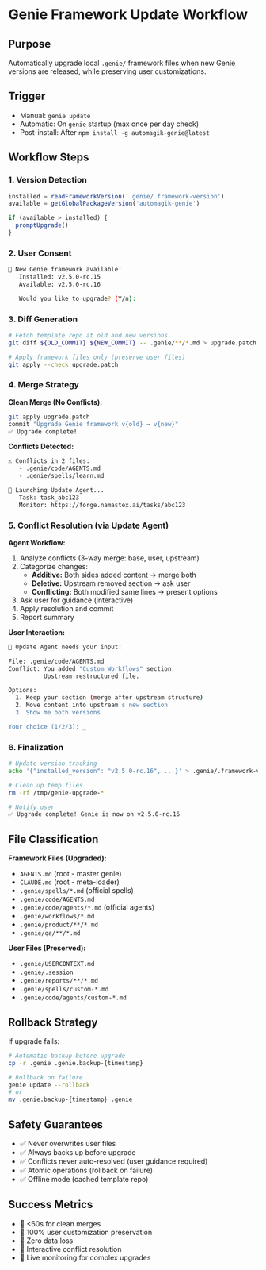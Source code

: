 # Genie Framework Update Workflow

## Purpose
Automatically upgrade local `.genie/` framework files when new Genie versions are released, while preserving user customizations.

## Trigger
- Manual: `genie update`
- Automatic: On `genie` startup (max once per day check)
- Post-install: After `npm install -g automagik-genie@latest`

## Workflow Steps

### 1. Version Detection
```javascript
installed = readFrameworkVersion('.genie/.framework-version')
available = getGlobalPackageVersion('automagik-genie')

if (available > installed) {
  promptUpgrade()
}
```

### 2. User Consent
```bash
🔔 New Genie framework available!
   Installed: v2.5.0-rc.15
   Available: v2.5.0-rc.16

   Would you like to upgrade? (Y/n):
```

### 3. Diff Generation
```bash
# Fetch template repo at old and new versions
git diff ${OLD_COMMIT} ${NEW_COMMIT} -- .genie/**/*.md > upgrade.patch

# Apply framework files only (preserve user files)
git apply --check upgrade.patch
```

### 4. Merge Strategy

**Clean Merge (No Conflicts):**
```bash
git apply upgrade.patch
commit "Upgrade Genie framework v{old} → v{new}"
✅ Upgrade complete!
```

**Conflicts Detected:**
```bash
⚠️ Conflicts in 2 files:
   - .genie/code/AGENTS.md
   - .genie/spells/learn.md

🤖 Launching Update Agent...
   Task: task_abc123
   Monitor: https://forge.namastex.ai/tasks/abc123
```

### 5. Conflict Resolution (via Update Agent)

**Agent Workflow:**
1. Analyze conflicts (3-way merge: base, user, upstream)
2. Categorize changes:
   - **Additive:** Both sides added content → merge both
   - **Deletive:** Upstream removed section → ask user
   - **Conflicting:** Both modified same lines → present options
3. Ask user for guidance (interactive)
4. Apply resolution and commit
5. Report summary

**User Interaction:**
```bash
🤖 Update Agent needs your input:

File: .genie/code/AGENTS.md
Conflict: You added "Custom Workflows" section.
          Upstream restructured file.

Options:
  1. Keep your section (merge after upstream structure)
  2. Move content into upstream's new section
  3. Show me both versions

Your choice (1/2/3): _
```

### 6. Finalization
```bash
# Update version tracking
echo '{"installed_version": "v2.5.0-rc.16", ...}' > .genie/.framework-version

# Clean up temp files
rm -rf /tmp/genie-upgrade-*

# Notify user
✅ Upgrade complete! Genie is now on v2.5.0-rc.16
```

## File Classification

**Framework Files (Upgraded):**
- `AGENTS.md` (root - master genie)
- `CLAUDE.md` (root - meta-loader)
- `.genie/spells/*.md` (official spells)
- `.genie/code/AGENTS.md`
- `.genie/code/agents/*.md` (official agents)
- `.genie/workflows/*.md`
- `.genie/product/**/*.md`
- `.genie/qa/**/*.md`

**User Files (Preserved):**
- `.genie/USERCONTEXT.md`
- `.genie/.session`
- `.genie/reports/**/*.md`
- `.genie/spells/custom-*.md`
- `.genie/code/agents/custom-*.md`

## Rollback Strategy

If upgrade fails:
```bash
# Automatic backup before upgrade
cp -r .genie .genie.backup-{timestamp}

# Rollback on failure
genie update --rollback
# or
mv .genie.backup-{timestamp} .genie
```

## Safety Guarantees

- ✅ Never overwrites user files
- ✅ Always backs up before upgrade
- ✅ Conflicts never auto-resolved (user guidance required)
- ✅ Atomic operations (rollback on failure)
- ✅ Offline mode (cached template repo)

## Success Metrics

- 🎯 <60s for clean merges
- 🎯 100% user customization preservation
- 🎯 Zero data loss
- 🎯 Interactive conflict resolution
- 🎯 Live monitoring for complex upgrades
